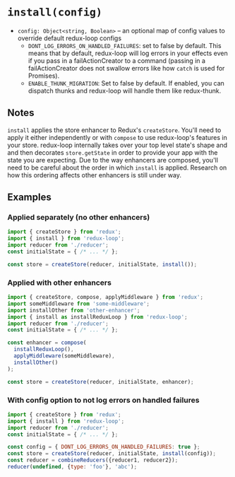 # `install(config)`

* `config: Object<string, Boolean>` &ndash; an optional map of config values to override default
 redux-loop configs
  * `DONT_LOG_ERRORS_ON_HANDLED_FAILURES`: set to false by default. This means that by default, redux-loop will log errors in your effects even if you pass in a failActionCreator to a command (passing in a failActionCreator does not swallow errors like how `catch` is used for Promises).
  * `ENABLE_THUNK_MIGRATION`: Set to false by default. If enabled, you can dispatch thunks and redux-loop will handle them like redux-thunk.

## Notes

`install` applies the store enhancer to Redux's `createStore`. You'll need to
apply it either independently or with `compose` to use redux-loop's features in
your store. redux-loop internally takes over your top level state's shape and
and then decorates `store.getState` in order to provide your app with the state
you are expecting. Due to the way enhancers are composed, you'll need to be
careful about the order in which `install` is applied. Research on how this
ordering affects other enhancers is still under way.


## Examples

### Applied separately (no other enhancers)

```js
import { createStore } from 'redux';
import { install } from 'redux-loop';
import reducer from './reducer';
const initialState = { /* ... */ };

const store = createStore(reducer, initialState, install());
```

### Applied with other enhancers

```js
import { createStore, compose, applyMiddleware } from 'redux';
import someMiddleware from 'some-middleware';
import installOther from 'other-enhancer';
import { install as installReduxLoop } from 'redux-loop';
import reducer from './reducer';
const initialState = { /* ... */ };

const enhancer = compose(
  installReduxLoop(),
  applyMiddleware(someMiddleware),
  installOther()
);

const store = createStore(reducer, initialState, enhancer);
```

### With config option to not log errors on handled failures
```js
import { createStore } from 'redux';
import { install } from 'redux-loop';
import reducer from './reducer';
const initialState = { /* ... */ };

const config = { DONT_LOG_ERRORS_ON_HANDLED_FAILURES: true };
const store = createStore(reducer, initialState, install(config));
const reducer = combineReducers({reducer1, reducer2});
reducer(undefined, {type: 'foo'}, 'abc');
```
